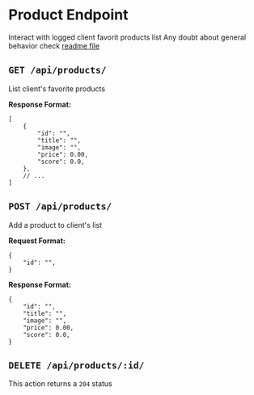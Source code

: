 # Product Endpoint
Interact with logged client favorit products list
Any doubt about general behavior check [readme file](https://github.com/dennys-bd/ecommerce/#acessing-the-application)

## `GET /api/products/`
List client's favorite products

**Response Format:**
```jsonc
[
    {
        "id": "",
        "title": "",
        "image": "",
        "price": 0.00,
        "score": 0.0,
    },
    // ...
]
```

## `POST /api/products/`
Add a product to client's list


**Request Format:**
```jsonc
{
    "id": "",
}
```

**Response Format:**
```jsonc
{
    "id": "",
    "title": "",
    "image": "",
    "price": 0.00,
    "score": 0.0,
}
```

## `DELETE /api/products/:id/`
This action returns a `204` status

